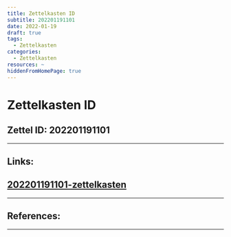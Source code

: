 ```yaml
---
title: Zettelkasten ID
subtitle: 202201191101
date: 2022-01-19
draft: true
tags:
  - Zettelkasten
categories:
  - Zettelkasten
resources: ~
hiddenFromHomePage: true
---
```


# Zettelkasten ID

## Zettel ID: 202201191101

<!--more-->

---

## Links:

## [202201191101-zettelkasten](202201191101-zettelkasten.md)

---

## References:

---
